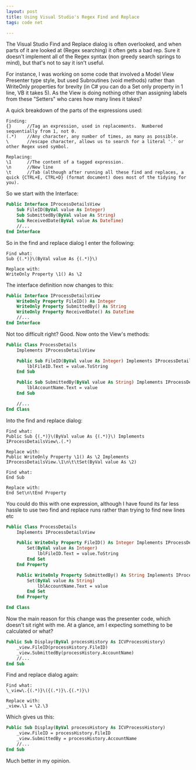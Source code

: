 ```yaml
---
layout: post
title: Using Visual Studio's Regex Find and Replace
tags: code net

---
```


The Visual Studio Find and Replace dialog is often overlooked, and when parts of it are looked at (Regex searching) it often gets a bad rep.  Sure it doesn't implement all of the Regex syntax (non greedy search springs to mind), but that's not to say it isn't useful.

For instance, I was working on some code that involved a Model View Presenter type style, but used Subroutines (void methods) rather than WriteOnly properties for brevity (in C# you can do a Set only property in 1 line, VB it takes 5).  As the View is doing nothing other than assigning labels from these "Setters" who cares how many lines it takes?

A quick breakdown of the parts of the expressions used:

	Finding:
	{}		//Tag an expression, used in replacements.  Numbered sequentially from 1, not 0.
	(.*)	//Any character, any number of times, as many as possible.
	\		//escape character, allows us to search for a literal '.' or other Regex used symbol.

	Replacing:
	\1		//The content of a tagged expression.
	\n		//New line
	\t		//Tab (although after running all these find and replaces, a quick {CTRL+E, CTRL+D} (format document) does most of the tidying for you).

So we start with the Interface:

```vb
Public Interface IProcessDetailsView
	Sub FileID(ByVal value As Integer)
	Sub SubmittedBy(ByVal value As String)
	Sub ReceivedDate(ByVal value As DateTime)
	//...
End Interface
```

So in the find and replace dialog I enter the following:

	Find what:
	Sub {(.*)}\(ByVal value As {(.*)}\)

	Replace with:
	WriteOnly Property \1() As \2

The interface definition now changes to this:

```vb
Public Interface IProcessDetailsView
	WriteOnly Property FileID() As Integer
	WriteOnly Property SubmittedBy() As String
	WriteOnly Property ReceivedDate() As DateTime
	//...
End Interface
```

Not too difficult right?  Good. Now onto the View's methods:

```vb
Public Class ProcessDetails
	Implements IProcessDetailsView

	Public Sub FileID(ByVal value As Integer) Implements IProcessDetailsView.FileID
		lblFileID.Text = value.ToString
	End Sub

	Public Sub SubmittedBy(ByVal value As String) Implements IProcessDetailsView.SubmittedBy
		lblAccountName.Text = value
	End Sub

	//...
End Class
```

Into the find and replace dialog:

	Find what:
	Public Sub {(.*)}\(ByVal value As {(.*)}\) Implements IProcessDetailsView\.(.*)

	Replace with:
	Public WriteOnly Property \1() As \2 Implements IProcessDetailsView.\1\n\t\tSet(ByVal value As \2)

	Find what:
	End Sub

	Replace with:
	End Set\n\tEnd Property

You could do this with one expression, although I have found its far less hassle to use two find and replace runs rather than trying to find new lines etc

```vb
Public Class ProcessDetails
	Implements IProcessDetailsView

	Public WriteOnly Property FileID() As Integer Implements IProcessDetailsView.FileID
		Set(ByVal value As Integer)
			lblFileID.Text = value.ToString
		End Set
	End Property

	Public WriteOnly Property SubmittedBy() As String Implements IProcessDetailsView.SubmittedBy
		Set(ByVal value As String)
			lblAccountName.Text = value
		End Set
	End Property

End Class
```

Now the main reason for this change was the presenter code, which doesn't sit right with me.  At a glance, am I expecting something to be calculated or what?

```vb
Public Sub Display(ByVal processHistory As ICVProcessHistory)
	_view.FileID(processHistory.FileID)
	_view.SubmittedBy(processHistory.AccountName)
	//...
End Sub
```

Find and replace dialog again:

	Find what:
	\_view\.{(.*)}\({(.*)}\.{(.*)}\)

	Replace with:
	_view.\1 = \2.\3

Which gives us this:

```vb
Public Sub Display(ByVal processHistory As ICVProcessHistory)
	_view.FileID = processHistory.FileID
	_view.SubmittedBy = processHistory.AccountName
	//...
End Sub
```

Much better in my opinion.
